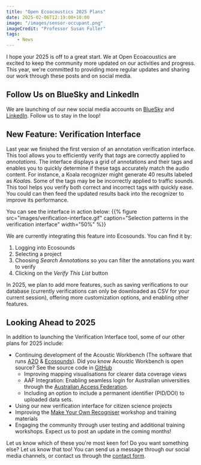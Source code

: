 ```yaml
---
title: "Open Ecoacoustics 2025 Plans"
date: 2025-02-06T12:19:00+10:00
image: "/images/sensor-occupant.png"
imageCredit: "Professor Susan Fuller"
tags:
    - News
---
```


I hope your 2025 is off to a great start. We at Open Ecoacoustics are excited to keep the community more updated on our
activities and progress. This year, we're committed to providing more regular updates and sharing our work through these
posts and on social media.

<!--more-->

## Follow Us on BlueSky and LinkedIn

We are launching of our new social media accounts on [BlueSky](https://bsky.app/profile/openecoacoustics.bsky.social)
and [LinkedIn](https://www.linkedin.com/company/open-ecoacoustics/). Follow us to stay in the loop!

## New Feature: Verification Interface

Last year we finished the first version of an annotation verification interface. This tool allows you to efficiently
verify that _tags_ are correctly applied to _annotations_. The interface displays a grid of annotations and their tags
and enables you to quickly determine if these tags accurately match the audio content. For instance, a Koala recognizer
might generate 40 results labeled as *Koala*s. Some of the tags may be be incorrectly applied to traffic sounds. This
tool helps you verify both correct and incorrect tags with quickly ease. You could can then feed the updated results
back into the recognizer to improve its performance.

You can see the interface in action below:
{{% figure src="images/verification-interface.gif" caption="Selection patterns in the verification interface" width="50%" %}}

We are currently integrating this feature into Ecosounds. You can find it by:

1. Logging into Ecosounds
2. Selecting a project
3. Choosing _Search Annotations_ so you can filter the annotations you want to verify
4. Clicking on the _Verify This List_ button

In 2025, we plan to add more features, such as saving verifications to our database (currently verifications can only be
downloaded as CSV for your current session), offering more customization options, and enabling other features.

## Looking Ahead to 2025

In addition to launching the Verification Interface tool, some of our other plans for 2025 include:

- Continuing development of the Acoustic Workbench (The software that runs [A2O](https://acousticobservatory.org/) &
  [Ecosounds](https://www.ecosounds.org/)). Did you know Acoustic Workbench is open source? See the source code in
  [GitHub](https://github.com/QutEcoacoustics/workbench)
    - Improving mapping visualisations for clearer data coverage views
    - AAF Integration: Enabling seamless login for Australian universities through the
   [Australian Access Federation](https://aaf.edu.au/).
    - Including an option to include a permanent identifier (PID/DOI) to uploaded data sets.
- Using our new verification interface for citizen science projects
- Improving the [Make Your Own Recogniser](https://openecoacoustics.org/resources/lessons/make-your-own-recognizer/)
  workshop and training materials
- Engaging the community through user testing and additional training workshops. Expect us to post an update in the
    coming months!

Let us know which of these you're most keen for! Do you want something else? Let us know that too! You can send us a
message through our social media channels, or contact us through the [contact form](/contact).
